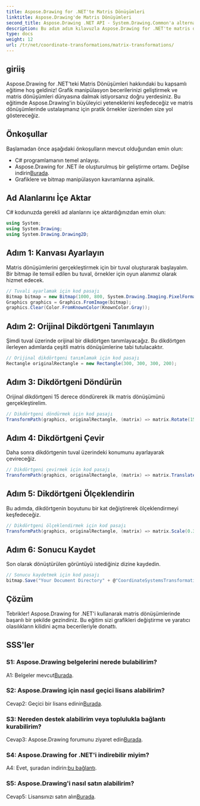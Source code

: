 ```yaml
---
title: Aspose.Drawing for .NET'te Matris Dönüşümleri
linktitle: Aspose.Drawing'de Matris Dönüşümleri
second_title: Aspose.Drawing .NET API - System.Drawing.Common'a alternatif
description: Bu adım adım kılavuzla Aspose.Drawing for .NET'te matris dönüşümlerinde ustalaşın.
type: docs
weight: 12
url: /tr/net/coordinate-transformations/matrix-transformations/
---
```

## giriiş

Aspose.Drawing for .NET'teki Matris Dönüşümleri hakkındaki bu kapsamlı eğitime hoş geldiniz! Grafik manipülasyon becerilerinizi geliştirmek ve matris dönüşümleri dünyasına dalmak istiyorsanız doğru yerdesiniz. Bu eğitimde Aspose.Drawing'in büyüleyici yeteneklerini keşfedeceğiz ve matris dönüşümlerinde ustalaşmanız için pratik örnekler üzerinden size yol göstereceğiz.

## Önkoşullar

Başlamadan önce aşağıdaki önkoşulların mevcut olduğundan emin olun:

- C# programlamanın temel anlayışı.
-  Aspose.Drawing for .NET ile oluşturulmuş bir geliştirme ortamı. Değilse indirin[Burada](https://releases.aspose.com/drawing/net/).
- Grafiklere ve bitmap manipülasyon kavramlarına aşinalık.

## Ad Alanlarını İçe Aktar

C# kodunuzda gerekli ad alanlarını içe aktardığınızdan emin olun:

```csharp
using System;
using System.Drawing;
using System.Drawing.Drawing2D;
```

## Adım 1: Kanvası Ayarlayın

Matris dönüşümlerini gerçekleştirmek için bir tuval oluşturarak başlayalım. Bir bitmap ile temsil edilen bu tuval, örnekler için oyun alanımız olarak hizmet edecek.

```csharp
// Tuvali ayarlamak için kod pasajı
Bitmap bitmap = new Bitmap(1000, 800, System.Drawing.Imaging.PixelFormat.Format32bppPArgb);
Graphics graphics = Graphics.FromImage(bitmap);
graphics.Clear(Color.FromKnownColor(KnownColor.Gray));
```

## Adım 2: Orijinal Dikdörtgeni Tanımlayın

Şimdi tuval üzerinde orijinal bir dikdörtgen tanımlayacağız. Bu dikdörtgen ilerleyen adımlarda çeşitli matris dönüşümlerine tabi tutulacaktır.

```csharp
// Orijinal dikdörtgeni tanımlamak için kod pasajı
Rectangle originalRectangle = new Rectangle(300, 300, 300, 200);
```

## Adım 3: Dikdörtgeni Döndürün

Orijinal dikdörtgeni 15 derece döndürerek ilk matris dönüşümünü gerçekleştirelim.

```csharp
// Dikdörtgeni döndürmek için kod pasajı
TransformPath(graphics, originalRectangle, (matrix) => matrix.Rotate(15.0f));
```

## Adım 4: Dikdörtgeni Çevir

Daha sonra dikdörtgenin tuval üzerindeki konumunu ayarlayarak çevireceğiz.

```csharp
// Dikdörtgeni çevirmek için kod pasajı
TransformPath(graphics, originalRectangle, (matrix) => matrix.Translate(-250, -250));
```

## Adım 5: Dikdörtgeni Ölçeklendirin

Bu adımda, dikdörtgenin boyutunu bir kat değiştirerek ölçeklendirmeyi keşfedeceğiz.

```csharp
// Dikdörtgeni ölçeklendirmek için kod pasajı
TransformPath(graphics, originalRectangle, (matrix) => matrix.Scale(0.3f, 0.3f));
```

## Adım 6: Sonucu Kaydet

Son olarak dönüştürülen görüntüyü istediğiniz dizine kaydedin.

```csharp
// Sonucu kaydetmek için kod pasajı
bitmap.Save("Your Document Directory" + @"CoordinateSystemsTransformations\MatrixTransformations_out.png");
```

## Çözüm

Tebrikler! Aspose.Drawing for .NET'i kullanarak matris dönüşümlerinde başarılı bir şekilde gezindiniz. Bu eğitim sizi grafikleri değiştirme ve yaratıcı olasılıkların kilidini açma becerileriyle donattı.

## SSS'ler

### S1: Aspose.Drawing belgelerini nerede bulabilirim?

 A1: Belgeler mevcut[Burada](https://reference.aspose.com/drawing/net/).

### S2: Aspose.Drawing için nasıl geçici lisans alabilirim?

 Cevap2: Geçici bir lisans edinin[Burada](https://purchase.aspose.com/temporary-license/).

### S3: Nereden destek alabilirim veya toplulukla bağlantı kurabilirim?

 Cevap3: Aspose.Drawing forumunu ziyaret edin[Burada](https://forum.aspose.com/c/diagram/17).

### S4: Aspose.Drawing for .NET'i indirebilir miyim?

 A4: Evet, şuradan indirin:[bu bağlantı](https://releases.aspose.com/drawing/net/).

### S5: Aspose.Drawing'i nasıl satın alabilirim?

 Cevap5: Lisansınızı satın alın[Burada](https://purchase.aspose.com/buy).